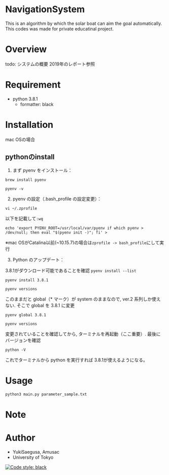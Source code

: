 # NavigationSystem

This is an algorithm by which the solar boat can aim the goal automatically. This codes was made for private educatinal project. 
 
# Overview
 
todo: システムの概要
2019年のレポート参照
 
# Requirement
 
 
* python 3.8.1
  * formatter: black

 
# Installation
 
mac OSの場合

## pythonのinstall

1. まず pyenv をインストール：

`brew install pyenv`

`pyenv -v`

2. pyenv の設定（.bash_profile の設定変更）：

`vi ~/.zprofile`

以下を記載して`:wq`

`echo 'export PYENV_ROOT=/usr/local/var/pyenv
if which pyenv > /dev/null; then eval "$(pyenv init -)"; fi' >`

※mac OSがCatalina以前(~10.15.7)の場合は`zprofile -> bash_profile`にして実行

3. Python のアップデート：

3.8.1がダウンロード可能であることを確認
`pyenv install --list`

`pyenv install 3.8.1`

`pyenv versions`

このままだと global（* マーク）が system のままなので, ver.2 系列しか使えない. そこで global を 3.8.1 に変更

`pyenv global 3.8.1`

`pyenv versions`

変更されていることを確認してから, ターミナルを再起動（ここ重要）. 最後にバージョンを確認

`python -V`

これでターミナルから python を実行すれば 3.8.1が使えるようになる。

 
# Usage

```bash
python3 main.py parameter_sample.txt
```
 
# Note
 
 
# Author
 
 
* YukiSaegusa, Amusac
* University of Tokyo
 
 [![Code style: black](https://img.shields.io/badge/code%20style-black-000000.svg)](https://github.com/psf/black)
